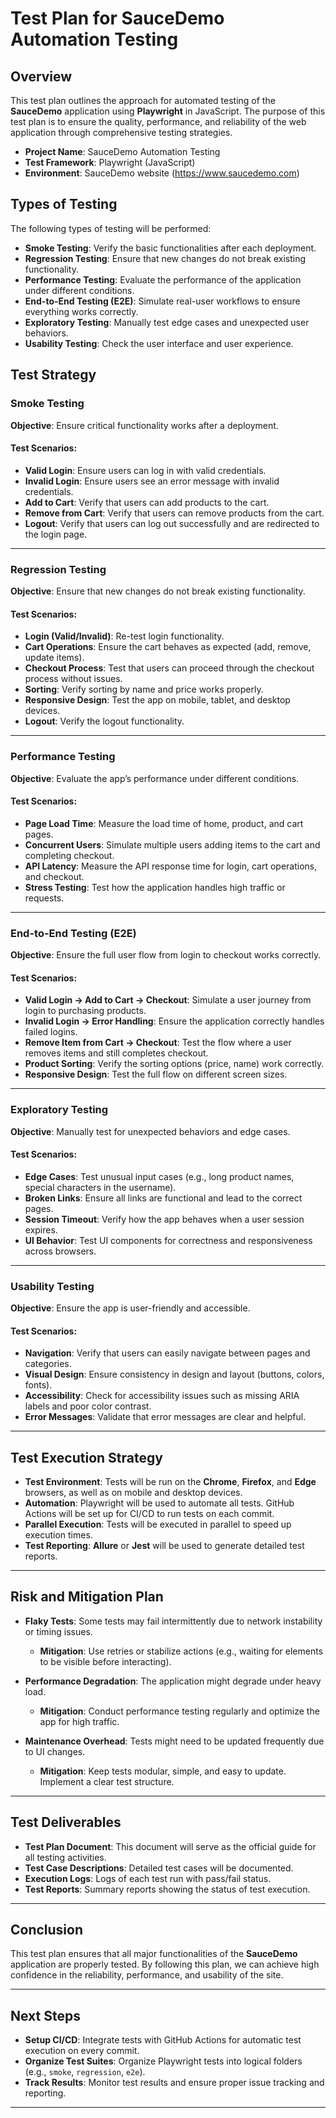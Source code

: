 # Test Plan for SauceDemo Automation Testing

## Overview
This test plan outlines the approach for automated testing of the **SauceDemo** application using **Playwright** in JavaScript. The purpose of this test plan is to ensure the quality, performance, and reliability of the web application through comprehensive testing strategies.

- **Project Name**: SauceDemo Automation Testing
- **Test Framework**: Playwright (JavaScript)
- **Environment**: SauceDemo website (https://www.saucedemo.com)

## Types of Testing
The following types of testing will be performed:

- **Smoke Testing**: Verify the basic functionalities after each deployment.
- **Regression Testing**: Ensure that new changes do not break existing functionality.
- **Performance Testing**: Evaluate the performance of the application under different conditions.
- **End-to-End Testing (E2E)**: Simulate real-user workflows to ensure everything works correctly.
- **Exploratory Testing**: Manually test edge cases and unexpected user behaviors.
- **Usability Testing**: Check the user interface and user experience.

## Test Strategy

### Smoke Testing
**Objective**: Ensure critical functionality works after a deployment.

#### Test Scenarios:
- **Valid Login**: Ensure users can log in with valid credentials.
- **Invalid Login**: Ensure users see an error message with invalid credentials.
- **Add to Cart**: Verify that users can add products to the cart.
- **Remove from Cart**: Verify that users can remove products from the cart.
- **Logout**: Verify that users can log out successfully and are redirected to the login page.

---

### Regression Testing
**Objective**: Ensure that new changes do not break existing functionality.

#### Test Scenarios:
- **Login (Valid/Invalid)**: Re-test login functionality.
- **Cart Operations**: Ensure the cart behaves as expected (add, remove, update items).
- **Checkout Process**: Test that users can proceed through the checkout process without issues.
- **Sorting**: Verify sorting by name and price works properly.
- **Responsive Design**: Test the app on mobile, tablet, and desktop devices.
- **Logout**: Verify the logout functionality.

---

### Performance Testing
**Objective**: Evaluate the app’s performance under different conditions.

#### Test Scenarios:
- **Page Load Time**: Measure the load time of home, product, and cart pages.
- **Concurrent Users**: Simulate multiple users adding items to the cart and completing checkout.
- **API Latency**: Measure the API response time for login, cart operations, and checkout.
- **Stress Testing**: Test how the application handles high traffic or requests.

---

### End-to-End Testing (E2E)
**Objective**: Ensure the full user flow from login to checkout works correctly.

#### Test Scenarios:
- **Valid Login → Add to Cart → Checkout**: Simulate a user journey from login to purchasing products.
- **Invalid Login → Error Handling**: Ensure the application correctly handles failed logins.
- **Remove Item from Cart → Checkout**: Test the flow where a user removes items and still completes checkout.
- **Product Sorting**: Verify the sorting options (price, name) work correctly.
- **Responsive Design**: Test the full flow on different screen sizes.

---

### Exploratory Testing
**Objective**: Manually test for unexpected behaviors and edge cases.

#### Test Scenarios:
- **Edge Cases**: Test unusual input cases (e.g., long product names, special characters in the username).
- **Broken Links**: Ensure all links are functional and lead to the correct pages.
- **Session Timeout**: Verify how the app behaves when a user session expires.
- **UI Behavior**: Test UI components for correctness and responsiveness across browsers.

---

### Usability Testing
**Objective**: Ensure the app is user-friendly and accessible.

#### Test Scenarios:
- **Navigation**: Verify that users can easily navigate between pages and categories.
- **Visual Design**: Ensure consistency in design and layout (buttons, colors, fonts).
- **Accessibility**: Check for accessibility issues such as missing ARIA labels and poor color contrast.
- **Error Messages**: Validate that error messages are clear and helpful.

---

## Test Execution Strategy

- **Test Environment**: Tests will be run on the **Chrome**, **Firefox**, and **Edge** browsers, as well as on mobile and desktop devices.
- **Automation**: Playwright will be used to automate all tests. GitHub Actions will be set up for CI/CD to run tests on each commit.
- **Parallel Execution**: Tests will be executed in parallel to speed up execution times.
- **Test Reporting**: **Allure** or **Jest** will be used to generate detailed test reports.

---

## Risk and Mitigation Plan

- **Flaky Tests**: Some tests may fail intermittently due to network instability or timing issues.
  - **Mitigation**: Use retries or stabilize actions (e.g., waiting for elements to be visible before interacting).
  
- **Performance Degradation**: The application might degrade under heavy load.
  - **Mitigation**: Conduct performance testing regularly and optimize the app for high traffic.
  
- **Maintenance Overhead**: Tests might need to be updated frequently due to UI changes.
  - **Mitigation**: Keep tests modular, simple, and easy to update. Implement a clear test structure.

---

## Test Deliverables

- **Test Plan Document**: This document will serve as the official guide for all testing activities.
- **Test Case Descriptions**: Detailed test cases will be documented.
- **Execution Logs**: Logs of each test run with pass/fail status.
- **Test Reports**: Summary reports showing the status of test execution.

---

## Conclusion

This test plan ensures that all major functionalities of the **SauceDemo** application are properly tested. By following this plan, we can achieve high confidence in the reliability, performance, and usability of the site.

---

## Next Steps

- **Setup CI/CD**: Integrate tests with GitHub Actions for automatic test execution on every commit.
- **Organize Test Suites**: Organize Playwright tests into logical folders (e.g., `smoke`, `regression`, `e2e`).
- **Track Results**: Monitor test results and ensure proper issue tracking and reporting.

---


